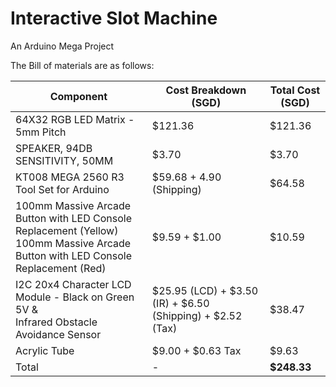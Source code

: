 # Interactive Slot Machine
An Arduino Mega Project <br>

The Bill of materials are as follows:<br>

| Component  | Cost Breakdown (SGD) | Total Cost (SGD) |
| ------------- | ------------- | ------------- |
| 64X32 RGB LED Matrix - 5mm Pitch  | $121.36  | $121.36 |
| SPEAKER, 94DB SENSITIVITY, 50MM  | $3.70  | $3.70 |
| KT008 MEGA 2560 R3 Tool Set for Arduino  | $59.68 + 4.90 (Shipping) | $64.58 |
| 100mm Massive Arcade Button with LED Console Replacement (Yellow) <br> 100mm Massive Arcade Button with LED Console Replacement (Red) | $9.59 + $1.00  | $10.59 |
| I2C 20x4 Character LCD Module - Black on Green 5V & <br> Infrared Obstacle Avoidance Sensor | $25.95 (LCD) + $3.50 (IR) + $6.50 (Shipping) + $2.52 (Tax) | $38.47 |
| Acrylic Tube  | $9.00 + $0.63 Tax | $9.63 |
| Total  | - | **$248.33** |

